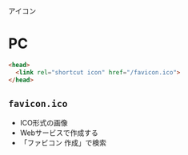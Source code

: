 アイコン
# PC
```html
<head>
  <link rel="shortcut icon" href="/favicon.ico">
</head>
```

## ```favicon.ico```
- ICO形式の画像
- Webサービスで作成する
- 「ファビコン 作成」で検索
